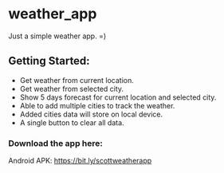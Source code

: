 # weather_app

Just a simple weather app. =)

## Getting Started:
- Get weather from current location.
- Get weather from selected city.
- Show 5 days forecast for current location and selected city.
- Able to add multiple cities to track the weather.
- Added cities data will store on local device.
- A single button to clear all data.

### Download the app here:

Android APK:
https://bit.ly/scottweatherapp
